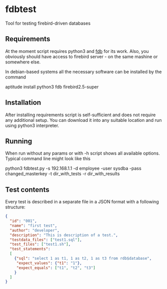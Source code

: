 # fdbtest
Tool for testing firebird-driven databases

## Requirements

At the moment script requires python3 and [fdb](https://pypi.python.org/pypi/fdb) for its work. Also, you obviously should have access to firebird server - on the same mashine or somewhere else.

In debian-based systems all the necessary software can be installed by the command

 aptitude install python3 fdb firebird2.5-super

## Installation

After installing requirements script is self-sufficient and does not require any additional setup. You can download it into any suitable location and run using python3 interpreter.

## Running

When run without any params or with -h script shows all available options. Typical command line might look like this

 python3 fdbtest.py -s 192.168.1.1 -d employee -user sysdba -pass changed_masterkey -t dir_with_tests -r dir_with_results

## Test contents

Every test is described in a separate file in a JSON format with a following structure:
```json
{
  "id": "001",
  "name": "first test",
  "author": "developer",
  "description": "This is description of a test.",
  "testdata_files": ["test1.sql"],
  "test_files": ["test1.sh"],
  "test_statements": 
  [
    {"sql": "select 1 as t1, 1 as t2, 1 as t3 from rdb$database", 
     "expect_values": {"t1": "1"},
     "expect_equals": ["t1", "t2", "t3"]
    }
  ]
}

```
